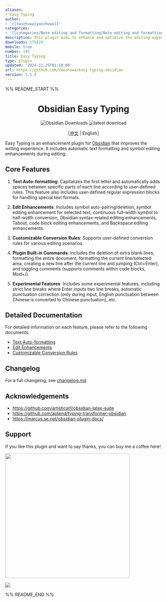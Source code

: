 ```yaml
---
aliases:
- Easy Typing
author:
- '[[Yaozhuwa|yaozhuwa]]'
categories:
- '[[categories/Note editing and formatting|Note editing and formatting]]'
description: This plugin aims to enhance and optimize the editing experience in Obsidian
downloads: 175829
mobile: true
number: 195
title: Easy Typing
type: plugin
updated: '2024-11-25T01:10:08'
url: https://github.com/Yaozhuwa/easy-typing-obsidian
version: 5.5.9
---
```


%% README_START %%

<h1 align="center">Obsidian Easy Typing</h1>
<div align="center">

![Obsidian Downloads](https://img.shields.io/badge/dynamic/json?logo=obsidian&color=%23483699&label=downloads&query=%24%5B%22easy-typing-obsidian%22%5D.downloads&url=https%3A%2F%2Fraw.githubusercontent.com%2Fobsidianmd%2Fobsidian-releases%2Fmaster%2Fcommunity-plugin-stats.json) ![latest download](https://img.shields.io/github/downloads/Yaozhuwa/easy-typing-obsidian/latest/total?style=plastic)

[[中文](https://github.com/Yaozhuwa/easy-typing-obsidian/blob/master/README_ZH.md) | English]
</div>

Easy Typing is an enhancement plugin for [Obsidian](https://obsidian.md) that improves the writing experience. It includes automatic text formatting and symbol editing enhancements during editing.

## Core Features

1. **Text Auto-formatting**: Capitalizes the first letter and automatically adds spaces between specific parts of each line according to user-defined rules. This feature also includes user-defined regular expression blocks for handling special text formats.

2. **Edit Enhancements**: Includes symbol auto-pairing/deletion, symbol editing enhancement for selected text, continuous full-width symbol to half-width conversion, Obsidian syntax-related editing enhancements, Tabout, code block editing enhancements, and Backspace editing enhancements.

3. **Customizable Conversion Rules**: Supports user-defined conversion rules for various editing scenarios.

4. **Plugin Built-in Commands**: Includes the deletion of extra blank lines, formatting the entire document, formatting the current line/selected area, creating a new line after the current line and jumping (Ctrl+Enter), and toggling comments (supports comments within code blocks, Mod+/).

5. **Experimental Features**: Includes some experimental features, including strict line breaks where Enter inputs two line breaks, automatic punctuation correction (only during input, English punctuation between Chinese is converted to Chinese punctuation), etc.

## Detailed Documentation

For detailed information on each feature, please refer to the following documents:

- [Text Auto-formatting](./Doc/AutoFormatting.md)
- [Edit Enhancements](./Doc/EditEnhancements.md)
- [Customizable Conversion Rules](./Doc/CustomRules.md)

## Changelog

For a full changelog, see [changelog.md](./changelog.md)

## Acknowledgements

- https://github.com/artisticat1/obsidian-latex-suite
- https://github.com/aptend/typing-transformer-obsidian
- https://marcus.se.net/obsidian-plugin-docs/

## Support

If you like this plugin and want to say thanks, you can buy me a coffee here!

<img src="https://raw.githubusercontent.com/Yaozhuwa/easy-typing-obsidian/HEAD/assets/donate.png" width="400">

<a href="https://www.buymeacoffee.com/yaozhuwa"><img src="https://img.buymeacoffee.com/button-api/?text=Buy me a coffee&emoji=&slug=yaozhuwa&button_colour=FFDD00&font_colour=000000&font_family=Cookie&outline_colour=000000&coffee_colour=ffffff" /></a>


%% README_END %%